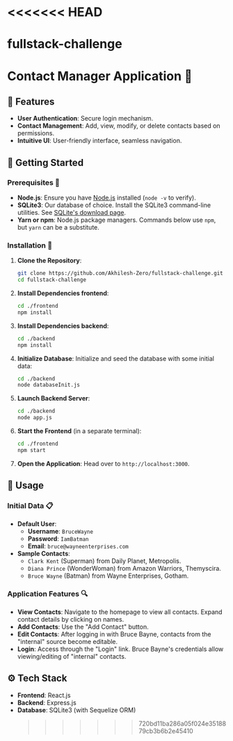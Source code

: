 # <<<<<<< HEAD

# fullstack-challenge

# Contact Manager Application 📖

## 🌟 Features

- **User Authentication**: Secure login mechanism.
- **Contact Management**: Add, view, modify, or delete contacts based on permissions.
- **Intuitive UI**: User-friendly interface, seamless navigation.

## 🚀 Getting Started

### Prerequisites 📝

- **Node.js**: Ensure you have [Node.js](https://nodejs.org/) installed (`node -v` to verify).
- **SQLite3**: Our database of choice. Install the SQLite3 command-line utilities. See [SQLite's download page](https://sqlite.org/download.html).
- **Yarn or npm**: Node.js package managers. Commands below use `npm`, but `yarn` can be a substitute.

### Installation 🔧

1. **Clone the Repository**:
   ```bash
   git clone https://github.com/Akhilesh-Zero/fullstack-challenge.git
   cd fullstack-challenge
   ```
2. **Install Dependencies frontend**:
   ```bash
   cd ./frontend
   npm install
   ```
3. **Install Dependencies backend**:
   ```bash
   cd ./backend
   npm install
   ```
4. **Initialize Database**: Initialize and seed the database with some initial data:
   ```bash
   cd ./backend
   node databaseInit.js
   ```
5. **Launch Backend Server**:
   ```bash
   cd ./backend
   node app.js
   ```
6. **Start the Frontend** (in a separate terminal):
   ```bash
   cd ./frontend
   npm start
   ```
7. **Open the Application**: Head over to `http://localhost:3000`.

## 🎯 Usage

### Initial Data 📋

- **Default User**:
  - **Username**: `BruceWayne`
  - **Password**: `IamBatman`
  - **Email**: `bruce@wayneenterprises.com`
- **Sample Contacts**:
  - `Clark Kent` (Superman) from Daily Planet, Metropolis.
  - `Diana Prince` (WonderWoman) from Amazon Warriors, Themyscira.
  - `Bruce Wayne` (Batman) from Wayne Enterprises, Gotham.

### Application Features 🔍

- **View Contacts**: Navigate to the homepage to view all contacts. Expand contact details by clicking on names.
- **Add Contacts**: Use the "Add Contact" button.
- **Edit Contacts**: After logging in with Bruce Bayne, contacts from the "internal" source become editable.
- **Login**: Access through the "Login" link. Bruce Bayne's credentials allow viewing/editing of "internal" contacts.

## ⚙️ Tech Stack

- **Frontend**: React.js
- **Backend**: Express.js
- **Database**: SQLite3 (with Sequelize ORM)
  > > > > > > > 720bd11ba286a05f024e3518879cb3b6b2e45410
